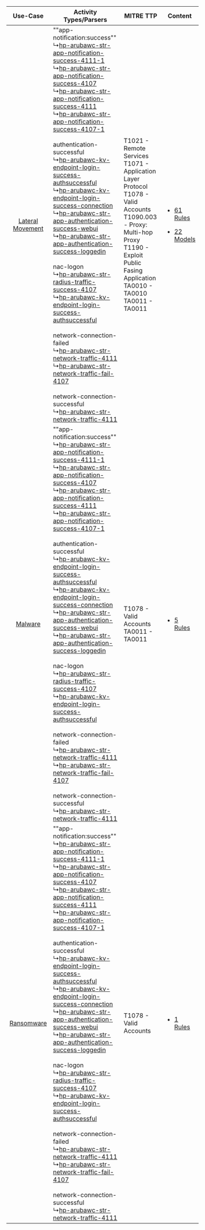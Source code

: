 |    Use-Case    | Activity Types/Parsers    | MITRE TTP    | Content    |
|:----:| ---- | ---- | ---- |
| [Lateral Movement](../../../UseCases/uc_lateral_movement.md) |  ""app-notification:success""<br> ↳[hp-arubawc-str-app-notification-success-4111-1](Ps/pC_hparubawcstrappnotificationsuccess41111.md)<br> ↳[hp-arubawc-str-app-notification-success-4107](Ps/pC_hparubawcstrappnotificationsuccess4107.md)<br> ↳[hp-arubawc-str-app-notification-success-4111](Ps/pC_hparubawcstrappnotificationsuccess4111.md)<br> ↳[hp-arubawc-str-app-notification-success-4107-1](Ps/pC_hparubawcstrappnotificationsuccess41071.md)<br><br> authentication-successful<br> ↳[hp-arubawc-kv-endpoint-login-success-authsuccessful](Ps/pC_hparubawckvendpointloginsuccessauthsuccessful.md)<br> ↳[hp-arubawc-kv-endpoint-login-success-connection](Ps/pC_hparubawckvendpointloginsuccessconnection.md)<br> ↳[hp-arubawc-str-app-authentication-success-webui](Ps/pC_hparubawcstrappauthenticationsuccesswebui.md)<br> ↳[hp-arubawc-str-app-authentication-success-loggedin](Ps/pC_hparubawcstrappauthenticationsuccessloggedin.md)<br><br> nac-logon<br> ↳[hp-arubawc-str-radius-traffic-success-4107](Ps/pC_hparubawcstrradiustrafficsuccess4107.md)<br> ↳[hp-arubawc-kv-endpoint-login-success-authsuccessful](Ps/pC_hparubawckvendpointloginsuccessauthsuccessful.md)<br><br> network-connection-failed<br> ↳[hp-arubawc-str-network-traffic-4111](Ps/pC_hparubawcstrnetworktraffic4111.md)<br> ↳[hp-arubawc-str-network-traffic-fail-4107](Ps/pC_hparubawcstrnetworktrafficfail4107.md)<br><br> network-connection-successful<br> ↳[hp-arubawc-str-network-traffic-4111](Ps/pC_hparubawcstrnetworktraffic4111.md)<br> | T1021 - Remote Services<br>T1071 - Application Layer Protocol<br>T1078 - Valid Accounts<br>T1090.003 - Proxy: Multi-hop Proxy<br>T1190 - Exploit Public Fasing Application<br>TA0010 - TA0010<br>TA0011 - TA0011<br> | [<ul><li>61 Rules</li></ul><ul><li>22 Models</li></ul>](RM/r_m_hp_aruba_wireless_controller_Lateral_Movement.md) |
|          [Malware](../../../UseCases/uc_malware.md)          |  ""app-notification:success""<br> ↳[hp-arubawc-str-app-notification-success-4111-1](Ps/pC_hparubawcstrappnotificationsuccess41111.md)<br> ↳[hp-arubawc-str-app-notification-success-4107](Ps/pC_hparubawcstrappnotificationsuccess4107.md)<br> ↳[hp-arubawc-str-app-notification-success-4111](Ps/pC_hparubawcstrappnotificationsuccess4111.md)<br> ↳[hp-arubawc-str-app-notification-success-4107-1](Ps/pC_hparubawcstrappnotificationsuccess41071.md)<br><br> authentication-successful<br> ↳[hp-arubawc-kv-endpoint-login-success-authsuccessful](Ps/pC_hparubawckvendpointloginsuccessauthsuccessful.md)<br> ↳[hp-arubawc-kv-endpoint-login-success-connection](Ps/pC_hparubawckvendpointloginsuccessconnection.md)<br> ↳[hp-arubawc-str-app-authentication-success-webui](Ps/pC_hparubawcstrappauthenticationsuccesswebui.md)<br> ↳[hp-arubawc-str-app-authentication-success-loggedin](Ps/pC_hparubawcstrappauthenticationsuccessloggedin.md)<br><br> nac-logon<br> ↳[hp-arubawc-str-radius-traffic-success-4107](Ps/pC_hparubawcstrradiustrafficsuccess4107.md)<br> ↳[hp-arubawc-kv-endpoint-login-success-authsuccessful](Ps/pC_hparubawckvendpointloginsuccessauthsuccessful.md)<br><br> network-connection-failed<br> ↳[hp-arubawc-str-network-traffic-4111](Ps/pC_hparubawcstrnetworktraffic4111.md)<br> ↳[hp-arubawc-str-network-traffic-fail-4107](Ps/pC_hparubawcstrnetworktrafficfail4107.md)<br><br> network-connection-successful<br> ↳[hp-arubawc-str-network-traffic-4111](Ps/pC_hparubawcstrnetworktraffic4111.md)<br> | T1078 - Valid Accounts<br>TA0011 - TA0011<br>    | [<ul><li>5 Rules</li></ul>](RM/r_m_hp_aruba_wireless_controller_Malware.md)    |
|       [Ransomware](../../../UseCases/uc_ransomware.md)       |  ""app-notification:success""<br> ↳[hp-arubawc-str-app-notification-success-4111-1](Ps/pC_hparubawcstrappnotificationsuccess41111.md)<br> ↳[hp-arubawc-str-app-notification-success-4107](Ps/pC_hparubawcstrappnotificationsuccess4107.md)<br> ↳[hp-arubawc-str-app-notification-success-4111](Ps/pC_hparubawcstrappnotificationsuccess4111.md)<br> ↳[hp-arubawc-str-app-notification-success-4107-1](Ps/pC_hparubawcstrappnotificationsuccess41071.md)<br><br> authentication-successful<br> ↳[hp-arubawc-kv-endpoint-login-success-authsuccessful](Ps/pC_hparubawckvendpointloginsuccessauthsuccessful.md)<br> ↳[hp-arubawc-kv-endpoint-login-success-connection](Ps/pC_hparubawckvendpointloginsuccessconnection.md)<br> ↳[hp-arubawc-str-app-authentication-success-webui](Ps/pC_hparubawcstrappauthenticationsuccesswebui.md)<br> ↳[hp-arubawc-str-app-authentication-success-loggedin](Ps/pC_hparubawcstrappauthenticationsuccessloggedin.md)<br><br> nac-logon<br> ↳[hp-arubawc-str-radius-traffic-success-4107](Ps/pC_hparubawcstrradiustrafficsuccess4107.md)<br> ↳[hp-arubawc-kv-endpoint-login-success-authsuccessful](Ps/pC_hparubawckvendpointloginsuccessauthsuccessful.md)<br><br> network-connection-failed<br> ↳[hp-arubawc-str-network-traffic-4111](Ps/pC_hparubawcstrnetworktraffic4111.md)<br> ↳[hp-arubawc-str-network-traffic-fail-4107](Ps/pC_hparubawcstrnetworktrafficfail4107.md)<br><br> network-connection-successful<br> ↳[hp-arubawc-str-network-traffic-4111](Ps/pC_hparubawcstrnetworktraffic4111.md)<br> | T1078 - Valid Accounts<br>    | [<ul><li>1 Rules</li></ul>](RM/r_m_hp_aruba_wireless_controller_Ransomware.md)    |